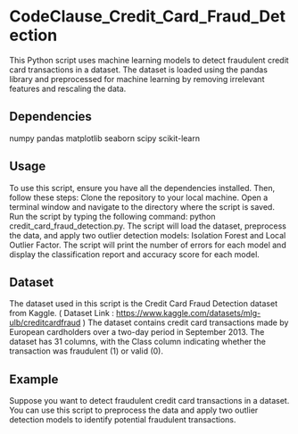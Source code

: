 # CodeClause_Credit_Card_Fraud_Detection

This Python script uses machine learning models to detect fraudulent credit card transactions in a dataset. The dataset is loaded using the pandas library and preprocessed for machine learning by removing irrelevant features and rescaling the data.

## Dependencies
numpy
pandas
matplotlib
seaborn
scipy
scikit-learn

## Usage
To use this script, ensure you have all the dependencies installed. Then, follow these steps:
Clone the repository to your local machine.
Open a terminal window and navigate to the directory where the script is saved.
Run the script by typing the following command: python credit_card_fraud_detection.py.
The script will load the dataset, preprocess the data, and apply two outlier detection models: Isolation Forest and Local Outlier Factor.
The script will print the number of errors for each model and display the classification report and accuracy score for each model.

## Dataset
The dataset used in this script is the Credit Card Fraud Detection dataset from Kaggle.
( Dataset Link : https://www.kaggle.com/datasets/mlg-ulb/creditcardfraud )
The dataset contains credit card transactions made by European cardholders over a two-day period in September 2013. The dataset has 31 columns, with the Class column indicating whether the transaction was fraudulent (1) or valid (0).

## Example
Suppose you want to detect fraudulent credit card transactions in a dataset. You can use this script to preprocess the data and apply two outlier detection models to identify potential fraudulent transactions.
